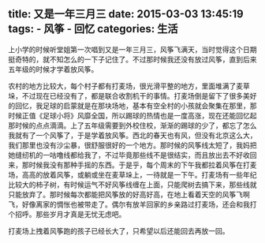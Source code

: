 title: 又是一年三月三
date: 2015-03-03 13:45:19
tags: 
	- 风筝
	- 回忆
categories: 生活
---
上小学的时候听堂姐第一次唱到又是一年三月三，风筝飞满天，当时觉得这个日期挺奇特的，就不知怎么的一下子记住了。不过那时候我还没有放过风筝，直到后来五年级的时候才学着放风筝。

农村的地方比较大，每个村子都有打麦场，很光滑平整的地方，里面堆满了麦草垛，不过现在已经没有了，都是联合收割机干的事情。打麦场倒是留下了很多美好的回忆，我足球的启蒙就是在那块场地，基本有空全村的小孩就会聚集在那里，那时候正值《足球小将》风靡全国，所以踢球的热情也是一度高涨，现在还能回忆起那时候的点点滴滴。上了五年级需要到外校住校，渐渐的踢球的少了，都忘了怎么我就有了一个风筝了，于是学着放风筝。西北的春天也有风，但没有北京这么大，我们那里也没有沙尘暴，很舒服很好的一个地方。那时候的风筝线太短了，我妈把她缝纫机的一咕噜线都给我了，不过毕竟那些线不是很结实，而且放出去不好收回来，那时候我没有那种手摇的东西。于是乎，每个周末的下午我都拉着风筝在打麦场，高高的放着风筝，或躺或坐在麦草垛上，一待就是一下午。打麦场有一些年纪比较大的柿子树，有时候运气不好风筝线缠在上面，只能爬树去搞下来，那些线就只能放弃了。那时候每次都能把风筝放的好高好高，在地上看着天空的风筝飞啊飞，好像离家的惆怅也被带走了。偶尔有放羊回家的乡亲路过打麦场，还会和我打个招呼。那些岁月才真是无忧无虑吧。

打麦场上拽着风筝跑的孩子已经长大了，只希望以后还能回去再放一回。
